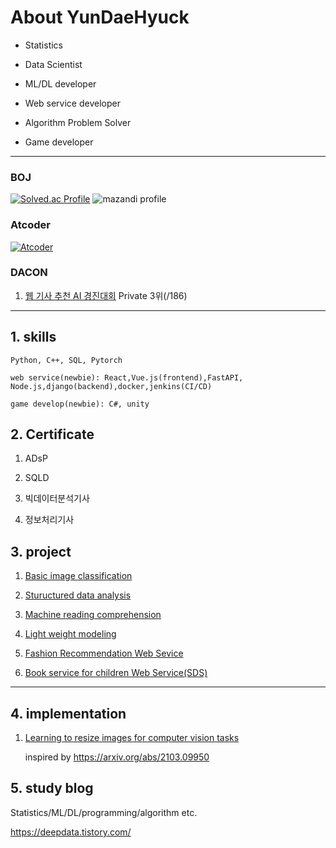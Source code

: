 # About YunDaeHyuck

- Statistics

- Data Scientist  

- ML/DL developer

- Web service developer

- Algorithm Problem Solver

- Game developer

---

### BOJ ###

[![Solved.ac Profile](http://mazassumnida.wtf/api/generate_badge?boj=gnzpstly2000)](https://solved.ac/gnzpstly2000)
![mazandi profile](http://mazandi.herokuapp.com/api?handle=gnzpstly2000&theme=warm)

### Atcoder ###

[![Atcoder](https://atcoder.junah.dev/v2/generate_badge?name=YunDaehyuck)](https://atcoder.jp/users/YunDaehyuck)

### DACON ###

1. [웹 기사 추천 AI 경진대회](https://dacon.io/competitions/official/236290/overview/description) Private 3위(/186)


---


## 1. skills

    Python, C++, SQL, Pytorch  
    
    web service(newbie): React,Vue.js(frontend),FastAPI, Node.js,django(backend),docker,jenkins(CI/CD)

    game develop(newbie): C#, unity


## 2. Certificate

1) ADsP

2) SQLD

3) 빅데이터분석기사

4) 정보처리기사


## 3. project

1) [Basic image classification](https://github.com/yundaehyuck/mask_image_classification_pjt)

2) [Stuructured data analysis](https://github.com/yundaehyuck/structure_data_analysis_online_shop_buy_prediction_pjt)

3) [Machine reading comprehension](https://github.com/yundaehyuck/Machine_Reading_Comprehension_pjt)

4) [Light weight modeling](https://github.com/yundaehyuck/computer_vision_light_weight_modeling_pjt)

5) [Fashion Recommendation Web Sevice](https://github.com/yundaehyuck/Fashion-style-inference-AI-modeling)

6) [Book service for children Web Service(SDS)](https://github.com/yundaehyuck/SDS-book_service_modeling)

***

## 4. implementation

1) [Learning to resize images for computer vision tasks](https://github.com/yundaehyuck/Learning-to-resize-images-for-computer-vision-tasks)

   inspired by https://arxiv.org/abs/2103.09950


## 5. study blog

Statistics/ML/DL/programming/algorithm etc.

https://deepdata.tistory.com/


<!--
**yundaehyuck/yundaehyuck** is a ✨ _special_ ✨ repository because its `README.md` (this file) appears on your GitHub profile.

Here are some ideas to get you started:

- 🔭 I’m currently working on ...
- 🌱 I’m currently learning ...
- 👯 I’m looking to collaborate on ...
- 🤔 I’m looking for help with ...
- 💬 Ask me about ...
- 📫 How to reach me: ...
- 😄 Pronouns: ...
- ⚡ Fun fact: ...
-->
